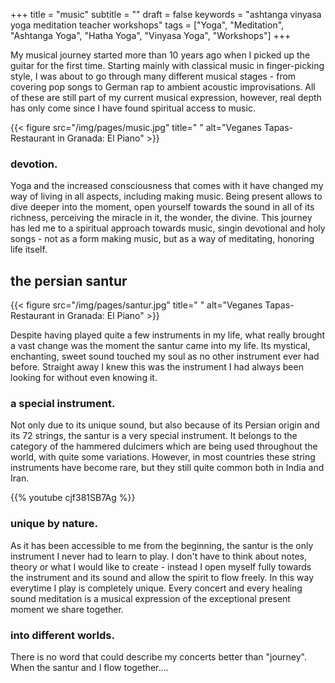 +++
title = "music"
subtitle = ""
draft = false
keywords = "ashtanga vinyasa yoga meditation teacher workshops"
tags = ["Yoga", "Meditation", "Ashtanga Yoga", "Hatha Yoga", "Vinyasa Yoga", "Workshops"]
+++

My musical journey started more than 10 years ago when I picked up the guitar for the first time. Starting mainly with classical music in finger-picking style, I was about to go through many different musical stages - from covering pop songs to German rap to ambient acoustic improvisations. All of these are still part of my current musical expression, however, real depth has only come since I have found spiritual access to music. 

{{< figure src="/img/pages/music.jpg" title=" "
alt="Veganes Tapas-Restaurant in Granada: El Piano" >}}

### devotion.

Yoga and the increased consciousness that comes with it have changed my way of living in all aspects, including making music. Being present allows to dive deeper into the moment, open yourself towards the sound in all of its richness, perceiving the miracle in it, the wonder, the divine. This journey has led me to a spiritual approach towards music, singin devotional and holy songs - not as a form making music, but as a way of meditating, honoring life itself.

## the persian santur

{{< figure src="/img/pages/santur.jpg" title=" "
alt="Veganes Tapas-Restaurant in Granada: El Piano" >}}

Despite having played quite a few instruments in my life, what really brought a vast change was the moment the santur came into my life. Its mystical, enchanting, sweet sound touched my soul as no other instrument ever had before. Straight away I knew this was the instrument I had always been looking for without even knowing it. 

### a special instrument.

Not only due to its unique sound, but also because of its Persian origin and its 72 strings, the santur is a very special instrument. It belongs to the category of the hammered dulcimers which are being used throughout the world, with quite some variations. However, in most countries these string instruments have become rare, but they still quite common both in India and Iran.

{{% youtube cjf381SB7Ag %}}

### unique by nature.

As it has been accessible to me from the beginning, the santur is the only instrument I never had to learn to play. I don't have to think about notes, theory or what I would like to create - instead I open myself fully towards the instrument and its sound and allow the spirit to flow freely. In this way everytime I play is completely unique. Every concert and every healing sound meditation is a musical expression of the exceptional present moment we share together.

### into different worlds.

There is no word that could describe my concerts better than "journey". When the santur and I flow together....